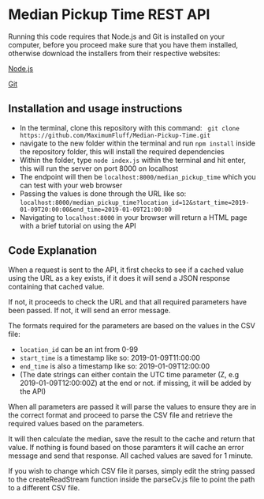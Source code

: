 # Median Pickup Time REST API

Running this code requires that Node.js and Git is installed on your computer, before you proceed make sure that you have them installed, otherwise download the installers from their respective websites:

[Node.js]('https://nodejs.org/en/download/')

[Git]('https://git-scm.com/downloads')



## Installation and usage instructions
- In the terminal, clone this repository with this command: ` git clone https://github.com/MaximumFluff/Median-Pickup-Time.git`
- navigate to the new folder within the terminal and run ` npm install ` inside the repository folder, this will install the required dependencies
- Within the folder, type ` node index.js ` within the terminal and hit enter, this will run the server on port 8000 on localhost
- The endpoint will then be ` localhost:8000/median_pickup_time ` which you can test with your web browser
- Passing the values is done through the URL like so: ` localhost:8000/median_pickup_time?location_id=12&start_time=2019-01-09T20:00:00&end_time=2019-01-09T21:00:00 `
- Navigating to ` localhost:8000 ` in your browser will return a HTML page with a brief tutorial on using the API

## Code Explanation
When a request is sent to the API, it first checks to see if a cached value using the URL as a key exists, if it does it will send a JSON response containing that cached value.

If not, it proceeds to check the URL and that all required parameters have been passed. If not, it will send an error message.

The formats required for the parameters are based on the values in the CSV file:
- ` location_id ` can be an int from 0-99
- ` start_time ` is a timestamp like so: 2019-01-09T11:00:00
- ` end_time ` is also a timestamp like so: 2019-01-09T12:00:00
- (The date strings can either contain the UTC time parameter (Z, e.g 2019-01-09T12:00:00Z) at the end or not. if missing, it will be added by the API)

When all parameters are passed it will parse the values to ensure they are in the correct format and proceed to parse the CSV file and retrieve the required values based on the parameters.

It will then calculate the median, save the result to the cache and return that value. If nothing is found based on those paramters it will cache an error message and send that response. All cached values are saved for 1 minute.

If you wish to change which CSV file it parses, simply edit the string passed to the createReadStream function inside the parseCv.js file to point the path to a different CSV file.